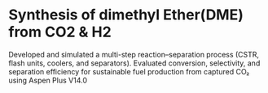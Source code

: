 # Synthesis of dimethyl Ether(DME) from CO2 & H2 


Developed and simulated a multi-step reaction–separation process (CSTR, flash units, coolers, and separators). Evaluated conversion, selectivity, and separation efficiency for sustainable fuel production from captured CO₂ using Aspen Plus V14.0
